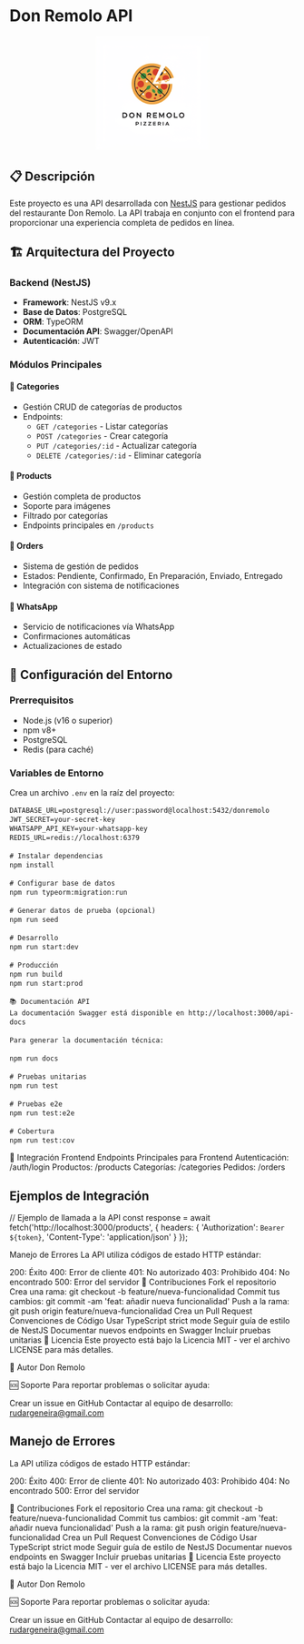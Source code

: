 # Don Remolo API

<p align="center">
  <a href="http://nestjs.com/" target="blank"><img src="/src/images/Logo.png" width="200" alt="Don Remolo Logo" /></a>
</p>

## 📋 Descripción

Este proyecto es una API desarrollada con [NestJS](https://nestjs.com/) para gestionar pedidos del restaurante Don Remolo. La API trabaja en conjunto con el frontend para proporcionar una experiencia completa de pedidos en línea.

## 🏗️ Arquitectura del Proyecto

### Backend (NestJS)

- **Framework**: NestJS v9.x
- **Base de Datos**: PostgreSQL
- **ORM**: TypeORM
- **Documentación API**: Swagger/OpenAPI
- **Autenticación**: JWT

### Módulos Principales

#### 🔹 Categories

- Gestión CRUD de categorías de productos
- Endpoints:
  - `GET /categories` - Listar categorías
  - `POST /categories` - Crear categoría
  - `PUT /categories/:id` - Actualizar categoría
  - `DELETE /categories/:id` - Eliminar categoría

#### 🔹 Products

- Gestión completa de productos
- Soporte para imágenes
- Filtrado por categorías
- Endpoints principales en `/products`

#### 🔹 Orders

- Sistema de gestión de pedidos
- Estados: Pendiente, Confirmado, En Preparación, Enviado, Entregado
- Integración con sistema de notificaciones

#### 🔹 WhatsApp

- Servicio de notificaciones vía WhatsApp
- Confirmaciones automáticas
- Actualizaciones de estado

## 🚀 Configuración del Entorno

### Prerrequisitos

- Node.js (v16 o superior)
- npm v8+
- PostgreSQL
- Redis (para caché)

### Variables de Entorno

Crea un archivo `.env` en la raíz del proyecto:

```env
DATABASE_URL=postgresql://user:password@localhost:5432/donremolo
JWT_SECRET=your-secret-key
WHATSAPP_API_KEY=your-whatsapp-key
REDIS_URL=redis://localhost:6379

# Instalar dependencias
npm install

# Configurar base de datos
npm run typeorm:migration:run

# Generar datos de prueba (opcional)
npm run seed

# Desarrollo
npm run start:dev

# Producción
npm run build
npm run start:prod

📚 Documentación API
La documentación Swagger está disponible en http://localhost:3000/api-docs

Para generar la documentación técnica:

npm run docs

# Pruebas unitarias
npm run test

# Pruebas e2e
npm run test:e2e

# Cobertura
npm run test:cov
```

👥 Integración Frontend
Endpoints Principales para Frontend
Autenticación: /auth/login
Productos: /products
Categorías: /categories
Pedidos: /orders

## Ejemplos de Integración

// Ejemplo de llamada a la API
const response = await fetch('http://localhost:3000/products', {
headers: {
'Authorization': `Bearer ${token}`,
'Content-Type': 'application/json'
}
});

Manejo de Errores
La API utiliza códigos de estado HTTP estándar:

200: Éxito
400: Error de cliente
401: No autorizado
403: Prohibido
404: No encontrado
500: Error del servidor
🤝 Contribuciones
Fork el repositorio
Crea una rama: git checkout -b feature/nueva-funcionalidad
Commit tus cambios: git commit -am 'feat: añadir nueva funcionalidad'
Push a la rama: git push origin feature/nueva-funcionalidad
Crea un Pull Request
Convenciones de Código
Usar TypeScript strict mode
Seguir guía de estilo de NestJS
Documentar nuevos endpoints en Swagger
Incluir pruebas unitarias
📝 Licencia
Este proyecto está bajo la Licencia MIT - ver el archivo LICENSE para más detalles.

👤 Autor
Don Remolo

🆘 Soporte
Para reportar problemas o solicitar ayuda:

Crear un issue en GitHub
Contactar al equipo de desarrollo: rudargeneira@gmail.com

## Manejo de Errores

La API utiliza códigos de estado HTTP estándar:

200: Éxito
400: Error de cliente
401: No autorizado
403: Prohibido
404: No encontrado
500: Error del servidor

🤝 Contribuciones
Fork el repositorio
Crea una rama: git checkout -b feature/nueva-funcionalidad
Commit tus cambios: git commit -am 'feat: añadir nueva funcionalidad'
Push a la rama: git push origin feature/nueva-funcionalidad
Crea un Pull Request
Convenciones de Código
Usar TypeScript strict mode
Seguir guía de estilo de NestJS
Documentar nuevos endpoints en Swagger
Incluir pruebas unitarias
📝 Licencia
Este proyecto está bajo la Licencia MIT - ver el archivo LICENSE para más detalles.

👤 Autor
Don Remolo

🆘 Soporte
Para reportar problemas o solicitar ayuda:

Crear un issue en GitHub
Contactar al equipo de desarrollo: rudargeneira@gmail.com
